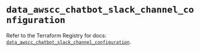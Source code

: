 # `data_awscc_chatbot_slack_channel_configuration`

Refer to the Terraform Registry for docs: [`data_awscc_chatbot_slack_channel_configuration`](https://registry.terraform.io/providers/hashicorp/awscc/0.70.0/docs/data-sources/chatbot_slack_channel_configuration).
